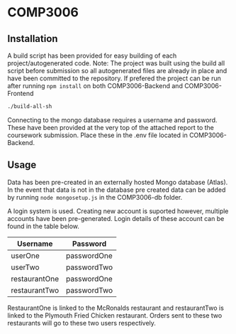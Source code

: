 # COMP3006

## Installation

A build script has been provided for easy building of each project/autogenerated code. Note: The project was built using the build all script before submission so all autogenerated files are already in place and have been committed to the repository. If prefered the project can be run after running `npm install` on both COMP3006-Backend and COMP3006-Frontend 


```bash
./build-all-sh
```
Connecting to the mongo database requires a username and password. These have been provided at the very top of the attached report to the coursework submission. Place these in the .env file located in COMP3006-Backend.

## Usage
Data has been pre-created in an externally hosted Mongo database (Atlas). In the event that data is not in the database pre created data can be added by running  `node mongosetup.js` in the COMP3006-db folder.

A login system is used. Creating new account is suported however, multiple accounts have been pre-generated. Login details of these account can be found in the table below.

| Username  |  Password |
|---|---|
| userOne  | passwordOne  |
|  userTwo |  passwordTwo |
| restaurantOne  | passwordOne  |
| restaurantTwo  | passwordTwo  |

RestaurantOne is linked to the McRonalds restaurant and restaurantTwo is linked to the Plymouth Fried Chicken restaurant. Orders sent to these two restaurants will go to these two users respectively.